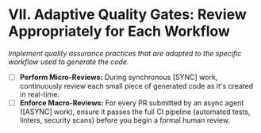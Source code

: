 # VII. Adaptive Quality Gates: Review Appropriately for Each Workflow

*Implement quality assurance practices that are adapted to the specific workflow used to generate the code.*

- [ ] **Perform Micro-Reviews:** During synchronous [SYNC] work, continuously review each small piece of generated code as it's created in real-time.
- [ ] **Enforce Macro-Reviews:** For every PR submitted by an async agent ([ASYNC] work), ensure it passes the full CI pipeline (automated tests, linters, security scans) before you begin a formal human review.
